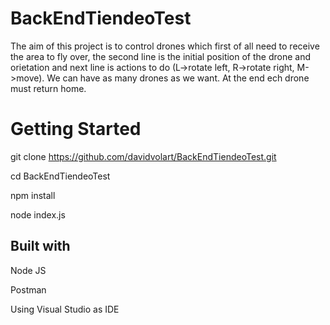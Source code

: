 # BackEndTiendeoTest

The aim of this project is to control drones which first of all need to receive the area to fly over, the second line is the initial position of the drone and orietation and next line is actions to do (L->rotate left, R->rotate right, M->move). We can have as many drones as we want. At the end ech drone must return home.

# Getting Started

 git clone https://github.com/davidvolart/BackEndTiendeoTest.git
 
 cd BackEndTiendeoTest
 
 npm install
 
 node index.js

## Built with

 Node JS
 
 Postman
 
 Using Visual Studio as IDE
